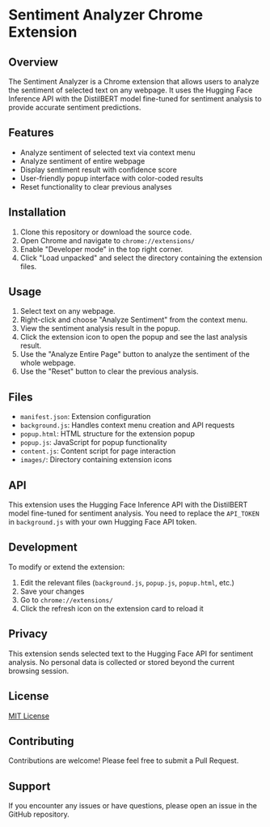 # Sentiment Analyzer Chrome Extension

## Overview
The Sentiment Analyzer is a Chrome extension that allows users to analyze the sentiment of selected text on any webpage. It uses the Hugging Face Inference API with the DistilBERT model fine-tuned for sentiment analysis to provide accurate sentiment predictions.

## Features
- Analyze sentiment of selected text via context menu
- Analyze sentiment of entire webpage
- Display sentiment result with confidence score
- User-friendly popup interface with color-coded results
- Reset functionality to clear previous analyses

## Installation
1. Clone this repository or download the source code.
2. Open Chrome and navigate to `chrome://extensions/`
3. Enable "Developer mode" in the top right corner.
4. Click "Load unpacked" and select the directory containing the extension files.

## Usage
1. Select text on any webpage.
2. Right-click and choose "Analyze Sentiment" from the context menu.
3. View the sentiment analysis result in the popup.
4. Click the extension icon to open the popup and see the last analysis result.
5. Use the "Analyze Entire Page" button to analyze the sentiment of the whole webpage.
6. Use the "Reset" button to clear the previous analysis.

## Files
- `manifest.json`: Extension configuration
- `background.js`: Handles context menu creation and API requests
- `popup.html`: HTML structure for the extension popup
- `popup.js`: JavaScript for popup functionality
- `content.js`: Content script for page interaction
- `images/`: Directory containing extension icons

## API
This extension uses the Hugging Face Inference API with the DistilBERT model fine-tuned for sentiment analysis. You need to replace the `API_TOKEN` in `background.js` with your own Hugging Face API token.

## Development
To modify or extend the extension:
1. Edit the relevant files (`background.js`, `popup.js`, `popup.html`, etc.)
2. Save your changes
3. Go to `chrome://extensions/`
4. Click the refresh icon on the extension card to reload it

## Privacy
This extension sends selected text to the Hugging Face API for sentiment analysis. No personal data is collected or stored beyond the current browsing session.

## License
[MIT License](https://opensource.org/licenses/MIT)

## Contributing
Contributions are welcome! Please feel free to submit a Pull Request.

## Support
If you encounter any issues or have questions, please open an issue in the GitHub repository.
